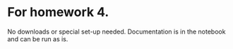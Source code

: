 # For homework 4.

No downloads or special set-up needed. Documentation is in the notebook and can be run as is.
